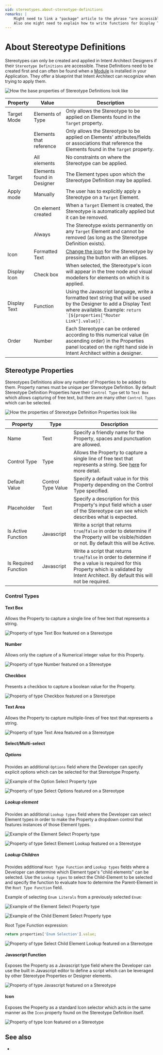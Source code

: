 ```yaml
---
uid: stereotypes.about-stereotype-definitions
remarks: |
    Might need to link a "package" article to the phrase "are accessible" to explain how to reference packages with stereotypes.
    Also one might need to explain how to write functions for Display Text fields.
---
```

# About Stereotype Definitions

Stereotypes can only be created and applied in Intent Architect Designers if their `Stereotype Definitions` are accessible. These Definitions need to be created first and can often be found when a [Module](xref:modules.about-modules) is installed in your Application. They offer a blueprint that Intent Architect can recognize when trying to apply them.

![How the base properties of Stereotype Definitions look like](images/stereotype-definition-base-properties.png)

| Property     | Value                      | Description                                                                                                                                                                                         |
|--------------|----------------------------|-----------------------------------------------------------------------------------------------------------------------------------------------------------------------------------------------------|
| Target Mode  | Elements of Type           | Only allows the Stereotype to be applied on Elements found in the `Target` property.                                                                                                                |
|              | Elements that reference    | Only allows the Stereotype to be applied on Elements' attributes/fields or associations that reference the Elements found in the `Target` property.                                                 |
|              | All elements               | No constraints on where the Stereotype can be applied.                                                                                                                                              |
| Target       | Elements found in Designer | The Element types upon which the Stereotype Definition may be applied.                                                                                                                              |
| Apply mode   | Manually                   | The user has to explicitly apply a Stereotype on a `Target` Element.                                                                                                                                |
|              | On element created         | When a `Target` Element is created, the Stereotype is automatically applied but it can be removed.                                                                                                  |
|              | Always                     | The Stereotype exists permanently on any `Target` Element and cannot be removed (as long as the Stereotype Definition exists).                                                                      |
| Icon         | Formatted Text             | [Change the icon](xref:user-interface.how-to-use-the-change-icon-dialogue) for the Stereotype by pressing the button with an ellipses.                                                                      |
| Display Icon | Check box                  | When selected, the Stereotype's icon will appear in the tree node and visual modellers for elements on which it is applied.                                                                         |
| Display Text | Function                   | Using the Javascript language, write a formatted text string that will be used by the Designer to add a Display Text where available. Example: `` return `[${properties["Router Link"].value}]` ``. |
| Order        | Number                     | Each Stereotype can be ordered according to this numerical value (in ascending order) in the Properties panel located on the right hand side in Intent Architect within a designer.                 |

## Stereotype Properties

Stereotypes Definitions allow any number of Properties to be added to them. Property names must be unique per Stereotype Definition. By default Stereotype Definition Properties have their `Control Type` set to `Text Box` which allows capturing of free text, but there are many other `Control Types` which can be selected.

![How the properties of Stereotype Definition Properties look like](images/stereotype-definition-property-properties.png)

| Property             | Type                  | Description                                                                                                                                                                                 |
|----------------------|-----------------------|---------------------------------------------------------------------------------------------------------------------------------------------------------------------------------------------|
| Name                 | Text                  | Specify a friendly name for the Property, spaces and punctuation are allowed.                                                                                                               |
| Control Type         | Type                  | Allows the Property to capture a single line of free text that represents a string. See [here](#control-types) for more detail.                                                             |
| Default Value        | Control Type Value    | Specify a default value in for this Property depending on the Control Type specified.                                                                                                       |
| Placeholder          | Text                  | Specify a description for this Property's input field which a user of the Stereotype can see which describes what is expected.                                                              |
| Is Active Function   | Javascript            | Write a script that returns `true`/`false` in order to determine if the Property will be visible/hidden or not. By default this will be Active.                                             |
| Is Required Function | Javascript            | Write a script that returns `true`/`false` in order to determine if the a value is required for this Property which is validated by Intent Architect. By default this will not be required. |

### Control Types

#### Text Box

Allows the Property to capture a single line of free text that represents a string.

![Property of type Text Box featured on a Stereotype](images/control-type-textbox-example.png)

#### Number

Allows only the capture of a Numerical integer value for this Property.

![Property of type Number featured on a Stereotype](images/control-type-number-example.png)

#### Checkbox

Presents a checkbox to capture a boolean value for the Property.

![Property of type Checkbox featured on a Stereotype](images/control-type-checkbox-example.png)

#### Text Area

Allows the Property to capture multiple-lines of free text that represents a string.

![Property of type Text Area featured on a Stereotype](images/control-type-textarea-example.png)

#### Select/Multi-select

##### Options

Provides an additional `Options` field where the Developer can specify explicit options which can be selected for that Stereotype Property.

![Example of the Option Select Property type](images/control-type-select-options-example-definition.png)

![Property of type Select Options featured on a Stereotype](images/control-type-select-options-example.png)

##### Lookup element

Provides an additional `Lookup types` field where the Developer can select Element types in order to make the Property a dropdown control that features instances of those Element types.

![Example of the Element Select Property type](images/control-type-select-lookup-element-example-definition.png)

![Property of type Select Element Lookup featured on a Stereotype](images/control-type-select-lookup-element-example.png)

##### Lookup Children

Provides additional `Root Type Function` and `Lookup types` fields where a Developer can determine which Element type's "child elements" can be selected. Use the `Lookup types` to select the Child-Element to be selected and specify the function to evaluate how to determine the Parent-Element in the `Root Type Function` field.

Example of selecting `Enum Literals` from a previously selected `Enum`:

![Example of the Element Select Property type](images/control-type-select-child-element-example-definition-1.png)

![Example of the Child Element Select Property type](images/control-type-select-child-element-example-definition-2.png)

Root Type Function expression:

```js
return properties['Enum Selection'].value;
```

![Property of type Select Child Element Lookup featured on a Stereotype](images/control-type-select-child-element-example.png)

#### Javascript Function

Exposes the Property as a Javascript type field where the Developer can use the built in Javascript editor to define a script which can be leveraged by other Stereotype Properties or Designer elements.

![Property of type Javascript featured on a Stereotype](images/control-type-javascript-example.png)

#### Icon

Exposes the Property as a standard Icon selector which acts in the same manner as the `Icon` property found on the Stereotype Definition itself.

![Property of type Icon featured on a Stereotype](images/control-type-icon-example.png)

## See also

- [](xref:stereotypes.how-to-use-stereotypes)
